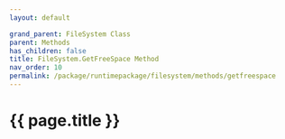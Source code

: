 ```yaml
---
layout: default

grand_parent: FileSystem Class
parent: Methods
has_children: false
title: FileSystem.GetFreeSpace Method
nav_order: 10
permalink: /package/runtimepackage/filesystem/methods/getfreespace
---
```

# {{ page.title }}